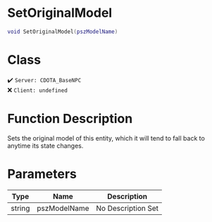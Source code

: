 # SetOriginalModel
```lua
void SetOriginalModel(pszModelName)
```
# Class
✔️ `Server: CDOTA_BaseNPC`  
❌ `Client: undefined`  

# Function Description
Sets the original model of this entity, which it will tend to fall back to anytime its state changes.
# Parameters
Type|Name|Description
--|--|--
string|pszModelName|No Description Set

